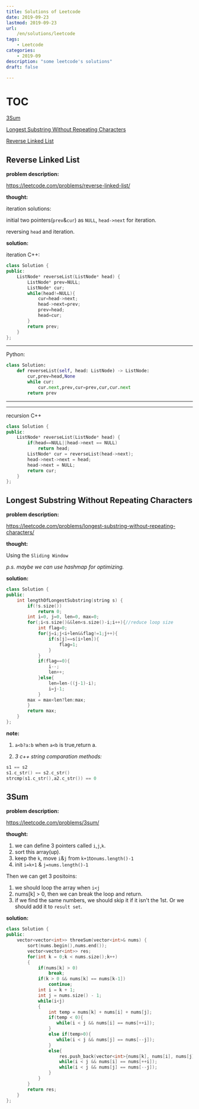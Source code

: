 ```yaml
---
title: Solutions of Leetcode
date: 2019-09-23
lastmod: 2019-09-23
url:
    /en/solutions/leetcode
tags:
    - Leetcode
categories:
    - 2019-09
description: "some leetcode's solutions"
draft: false

---
```

# TOC
[3Sum](#3sum)

[Longest Substring Without Repeating Characters](#longest-substring-without-repeating-characters)

[Reverse Linked List](#reverse-linked-list)

## Reverse Linked List
__problem description:__

<https://leetcode.com/problems/reverse-linked-list/>

__thought:__

iteration solutions:

initial two pointers(`prev`&`cur`) as `NULL`, `head->next` for iteration.

reversing `head` and  iteration.

__solution:__

iteration
C++:
```c++
class Solution {
public:
    ListNode* reverseList(ListNode* head) {
        ListNode* prev=NULL;
        ListNode* cur;
        while(head!=NULL){
            cur=head->next;
            head->next=prev;
            prev=head;
            head=cur;
        }
        return prev;
    }
};

```

-----
Python:
```python
class Solution:
    def reverseList(self, head: ListNode) -> ListNode:
        cur,prev=head,None
        while cur:
            cur.next,prev,cur=prev,cur,cur.next       
        return prev
```

----
----

recursion
C++
```c++
class Solution {
public:
    ListNode* reverseList(ListNode* head) {
        if(head==NULL||head->next == NULL)
            return head;   
        ListNode* cur = reverseList(head->next);
        head->next->next = head;
        head->next = NULL;
        return cur;
    }
};
```

## Longest Substring Without Repeating Characters

__problem description:__

<https://leetcode.com/problems/longest-substring-without-repeating-characters/>

__thought:__

Using the `Sliding Window`

_p.s. maybe we can use hashmap for optimizing._

__solution:__

```c++
class Solution {
public:
    int lengthOfLongestSubstring(string s) {
        if(!s.size())
            return 0;
        int i=0, j=0, len=0, max=0;
        for(;i<s.size()&&len<s.size()-i;i++){//reduce loop size
            int flag=0;
            for(j=i;j<i+len&&flag!=1;j++){
                if(s[j]==s[i+len]){
                    flag=1;
                }
            }
            if(flag==0){
                i--;
                len++;
            }else{
                len=len-((j-1)-i);
                i=j-1;
            }
        max = max<len?len:max;
        }
        return max;
    }
};
```

__note:__

1. `a<b?a:b` when `a<b` is true,return a.

2. _3 c++ string comparation methods:_

```c++
s1 == s2
s1.c_str() == s2.c_str()
strcmp(s1.c_str(),a2.c_str()) == 0
```

## 3Sum

__problem description:__

<https://leetcode.com/problems/3sum/>

__thought:__

1. we can define 3 pointers called `i`,`j`,`k`.
2. sort this array(up).
3. keep the `k`, move `i`&`j` from `k+1`to`nums.length()-1`
4. init `i=k+1` & `j=nums.length()-1`

Then we can get 3 positoins:

1. we should loop the array when `i<j`
2. nums[k] > 0, then we can break the loop and return.
3. if we find the same numbers, we should skip it if it isn't the 1st. Or we should add it to `result set`.

__solution:__

```c++
class Solution {
public:
    vector<vector<int>> threeSum(vector<int>& nums) {
        sort(nums.begin(),nums.end());
        vector<vector<int>> res;
        for(int k = 0;k < nums.size();k++)
        {
            if(nums[k] > 0)
                break;
            if(k > 0 && nums[k] == nums[k-1])
                continue;
            int i = k + 1;
            int j = nums.size() - 1;
            while(i<j)
            {
                int temp = nums[k] + nums[i] + nums[j];
                if(temp < 0){
                   while(i < j && nums[i] == nums[++i]);
                }
                else if(temp>0){
                   while(i < j && nums[j] == nums[--j]);
                }
                else{
                    res.push_back(vector<int>{nums[k], nums[i], nums[j]});
                    while(i < j && nums[i] == nums[++i]);
                    while(i < j && nums[j] == nums[--j]);
                }
            }
        }
        return res;
    }
};
```
